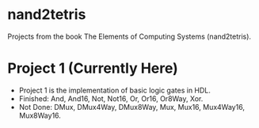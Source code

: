 # nand2tetris 
Projects from the book The Elements of Computing Systems (nand2tetris). 

# Project 1 (Currently Here)
- Project 1 is the implementation of basic logic gates in HDL.
- Finished: And, And16, Not, Not16, Or, Or16, Or8Way, Xor.
- Not Done: DMux, DMux4Way, DMux8Way, Mux, Mux16, Mux4Way16, Mux8Way16.
